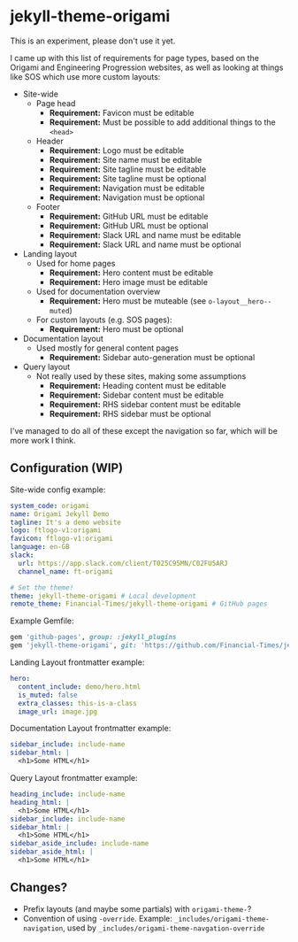 
# jekyll-theme-origami

This is an experiment, please don't use it yet.

I came up with this list of requirements for page types, based on the Origami and Engineering Progression websites, as well as looking at things like SOS which use more custom layouts:

  - Site-wide
    - Page head
      - **Requirement:** Favicon must be editable
      - **Requirement:** Must be possible to add additional things to the `<head>`
    - Header
      - **Requirement:** Logo must be editable
      - **Requirement:** Site name must be editable
      - **Requirement:** Site tagline must be editable
      - **Requirement:** Site tagline must be optional
      - **Requirement:** Navigation must be editable
      - **Requirement:** Navigation must be optional
    - Footer
      - **Requirement:** GitHub URL must be editable
      - **Requirement:** GitHub URL must be optional
      - **Requirement:** Slack URL and name must be editable
      - **Requirement:** Slack URL and name must be optional
  - Landing layout
    - Used for home pages
      - **Requirement:** Hero content must be editable
      - **Requirement:** Hero image must be editable
    - Used for documentation overview
      - **Requirement:** Hero must be muteable (see `o-layout__hero--muted`)
    - For custom layouts (e.g. SOS pages):
      - **Requirement:** Hero must be optional
  - Documentation layout
    - Used mostly for general content pages
      - **Requirement:** Sidebar auto-generation must be optional
  - Query layout
    - Not really used by these sites, making some assumptions
      - **Requirement:** Heading content must be editable
      - **Requirement:** Sidebar content must be editable
      - **Requirement:** RHS sidebar content must be editable
      - **Requirement:** RHS sidebar must be optional

I've managed to do all of these except the navigation so far, which will be more work I think.

## Configuration (WIP)

Site-wide config example:

```yaml
system_code: origami
name: Origami Jekyll Demo
tagline: It's a demo website
logo: ftlogo-v1:origami
favicon: ftlogo-v1:origami
language: en-GB
slack:
  url: https://app.slack.com/client/T025C95MN/C02FU5ARJ
  channel_name: ft-origami

# Set the theme!
theme: jekyll-theme-origami # Local development
remote_theme: Financial-Times/jekyll-theme-origami # GitHub pages
```

Example Gemfile:

```ruby
gem 'github-pages', group: :jekyll_plugins
gem 'jekyll-theme-origami', git: 'https://github.com/Financial-Times/jekyll-theme-origami.git'
```

Landing Layout frontmatter example:

```yaml
hero:
  content_include: demo/hero.html
  is_muted: false
  extra_classes: this-is-a-class
  image_url: image.jpg
```

Documentation Layout frontmatter example:

```yaml
sidebar_include: include-name
sidebar_html: |
  <h1>Some HTML</h1>
```

Query Layout frontmatter example:

```yaml
heading_include: include-name
heading_html: |
  <h1>Some HTML</h1>
sidebar_include: include-name
sidebar_html: |
  <h1>Some HTML</h1>
sidebar_aside_include: include-name
sidebar_aside_html: |
  <h1>Some HTML</h1>
```

## Changes?

  - Prefix layouts (and maybe some partials) with `origami-theme-`?
  - Convention of using `-override`. Example: `_includes/origami-theme-navigation`, used by `_includes/origami-theme-navgation-override`
